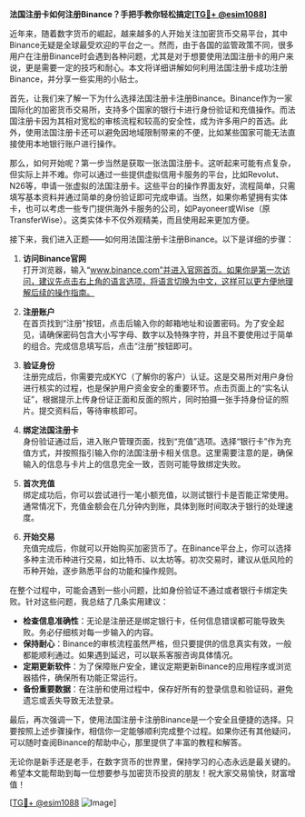 **法国注册卡如何注册Binance？手把手教你轻松搞定[[TG💪+ @esim1088](https://t.me/s/esim1088)]**

近年来，随着数字货币的崛起，越来越多的人开始关注加密货币交易平台，其中Binance无疑是全球最受欢迎的平台之一。然而，由于各国的监管政策不同，很多用户在注册Binance时会遇到各种问题，尤其是对于想要使用法国注册卡的用户来说，更是需要一定的技巧和耐心。本文将详细讲解如何利用法国注册卡成功注册Binance，并分享一些实用的小贴士。

首先，让我们来了解一下为什么选择法国注册卡注册Binance。Binance作为一家国际化的加密货币交易所，支持多个国家的银行卡进行身份验证和充值操作。而法国注册卡因为其相对宽松的审核流程和较高的安全性，成为许多用户的首选。此外，使用法国注册卡还可以避免因地域限制带来的不便，比如某些国家可能无法直接使用本地银行账户进行操作。

那么，如何开始呢？第一步当然是获取一张法国注册卡。这听起来可能有点复杂，但实际上并不难。你可以通过一些提供虚拟信用卡服务的平台，比如Revolut、N26等，申请一张虚拟的法国注册卡。这些平台的操作界面友好，流程简单，只需填写基本资料并通过简单的身份验证即可完成申请。当然，如果你希望拥有实体卡，也可以考虑一些专门提供海外卡服务的公司，如Payoneer或Wise（原TransferWise）。这类实体卡不仅外观精美，而且使用起来更加方便。

接下来，我们进入正题——如何用法国注册卡注册Binance。以下是详细的步骤：

1. **访问Binance官网**  
   打开浏览器，输入“www.binance.com”并进入官网首页。如果你是第一次访问，建议先点击右上角的语言选项，将语言切换为中文，这样可以更方便地理解后续的操作指南。

2. **注册账户**  
   在首页找到“注册”按钮，点击后输入你的邮箱地址和设置密码。为了安全起见，请确保密码包含大小写字母、数字以及特殊字符，并且不要使用过于简单的组合。完成信息填写后，点击“注册”按钮即可。

3. **验证身份**  
   注册完成后，你需要完成KYC（了解你的客户）认证。这是交易所对用户身份进行核实的过程，也是保护用户资金安全的重要环节。点击页面上的“实名认证”，根据提示上传身份证正面和反面的照片，同时拍摄一张手持身份证的照片。提交资料后，等待审核即可。

4. **绑定法国注册卡**  
   身份验证通过后，进入账户管理页面，找到“充值”选项。选择“银行卡”作为充值方式，并按照指引输入你的法国注册卡相关信息。这里需要注意的是，确保输入的信息与卡片上的信息完全一致，否则可能导致绑定失败。

5. **首次充值**  
   绑定成功后，你可以尝试进行一笔小额充值，以测试银行卡是否能正常使用。通常情况下，充值金额会在几分钟内到账，具体到账时间取决于银行的处理速度。

6. **开始交易**  
   充值完成后，你就可以开始购买加密货币了。在Binance平台上，你可以选择多种主流币种进行交易，如比特币、以太坊等。初次交易时，建议从低风险的币种开始，逐步熟悉平台的功能和操作规则。

在整个过程中，可能会遇到一些小问题，比如身份验证不通过或者银行卡绑定失败。针对这些问题，我总结了几条实用建议：

- **检查信息准确性**：无论是注册还是绑定银行卡，任何信息错误都可能导致失败。务必仔细核对每一步输入的内容。
- **保持耐心**：Binance的审核流程虽然严格，但只要提供的信息真实有效，一般都能顺利通过。如果遇到延迟，可以联系客服咨询具体情况。
- **定期更新软件**：为了保障账户安全，建议定期更新Binance的应用程序或浏览器插件，确保所有功能正常运行。
- **备份重要数据**：在注册和使用过程中，保存好所有的登录信息和验证码，避免遗忘或丢失导致无法登录。

最后，再次强调一下，使用法国注册卡注册Binance是一个安全且便捷的选择。只要按照上述步骤操作，相信你一定能够顺利完成整个过程。如果你还有其他疑问，可以随时查阅Binance的帮助中心，那里提供了丰富的教程和解答。

无论你是新手还是老手，在数字货币的世界里，保持学习的心态永远是最关键的。希望本文能帮助到每一位想要参与加密货币投资的朋友！祝大家交易愉快，财富增值！

[[TG💪+ @esim1088](https://t.me/s/esim1088) ![Image](https://i.postimg.cc/4NQfJmqS/Snipaste-2025-05-13-00-14-12.png)]